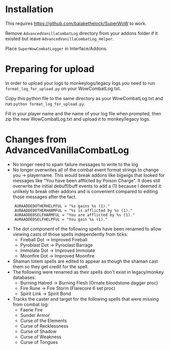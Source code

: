 # Installation
This requires https://github.com/balakethelock/SuperWoW to work.

Remove `AdvancedVanillaCombatLog` directory from your addons folder if it existed but leave `AdvancedVanillaCombatLog_Helper`.   

Place `SuperWowCombatLogger` in Interface/Addons.

# Preparing for upload
In order to upload your logs to monkeylogs/legacy logs you need to run `format_log_for_upload.py` on your WowCombatLog.txt.  

Copy this python file to the same directory as your WowCombatLog.txt and run `python format_log_for_upload.py`.  

Fill in your player name and the name of your log file when prompted, then zip the new WowCombatLog.txt and upload it to monkey/legacy logs.

# Changes from AdvancedVanillaCombatLog
- No longer need to spam failure messages to write to the log
- No longer overwrites all of the combat event format strings to change you -> playername.  This would break addons like bigwigs that looked for messages like "You have been afflicted by Poison Charge".
It does still overwrite the initial debuff/buff events to add a (1) because I deemed it unlikely to break other addons and is convenient compared to editing those messages after the fact.
```
    AURAADDEDOTHERHELPFUL = "%s gains %s (1)."
    AURAADDEDOTHERHARMFUL = "%s is afflicted by %s (1)."
    AURAADDEDSELFHARMFUL = "You are afflicted by %s (1)."
    AURAADDEDSELFHELPFUL = "You gain %s (1)."
```
- The dot component of the following spells have been renamed to allow viewing casts of those spells independently from ticks:
    - Fireball Dot  -> Improved Fireball
    - Pyroblast Dot -> Pyroclast Barrage
    - Immolate Dot  -> Improved Immolate
    - Moonfire Dot  -> Improved Moonfire
- Shaman totem spells are edited to appear as though the shaman cast them so they get credit for the spell.
- The following were renamed as their spells don't exist in legacy/monkey databases:
    - Burning Hatred -> Burning Flesh (Ornate bloodstone dagger proc)
    - Fire Rune -> Fire Storm (Flarecore 6 set proc)
    - Spirit Link -> Spirit Bond
- Tracks the caster and target for the following spells that were missing from combat log:
    - Faerie Fire
    - Sunder Armor
    - Curse of the Elements
    - Curse of Recklessness
    - Curse of Shadow
    - Curse of Weakness
    - Curse of Tongues

